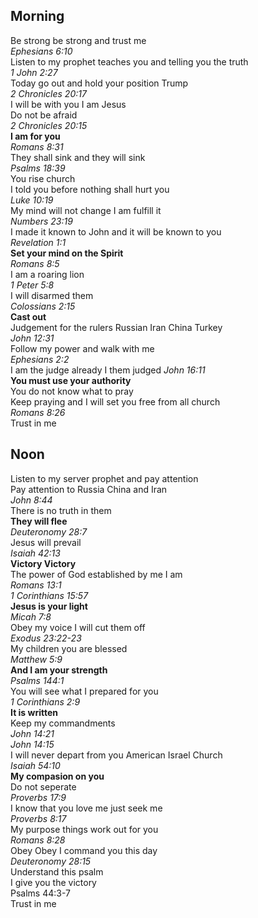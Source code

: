 ## Morning
Be strong be strong and trust me  
_Ephesians 6:10_  
Listen to my prophet teaches you and telling you the truth  
_1 John 2:27_  
Today go out and hold your position Trump  
_2 Chronicles 20:17_  
I will be with you I am Jesus  
Do not be afraid  
_2 Chronicles 20:15_  
**I am for you**  
_Romans 8:31_  
They shall sink and they will sink  
_Psalms 18:39_  
You rise church  
I told you before nothing shall hurt you  
_Luke 10:19_  
My mind will not change I am fulfill it  
_Numbers 23:19_  
I made it known to John and it will be known to you  
_Revelation 1:1_  
**Set your mind on the Spirit**  
_Romans 8:5_  
I am a roaring lion  
_1 Peter 5:8_  
I will disarmed them  
_Colossians 2:15_  
**Cast out**  
Judgement for the rulers Russian Iran China Turkey  
_John 12:31_  
Follow my power and walk with me  
_Ephesians 2:2_  
I am the judge already I them judged
_John 16:11_  
**You must use your authority**  
You do not know what to pray  
Keep praying and I will set you free from all church  
_Romans 8:26_  
Trust in me

## Noon
Listen to my server prophet and pay attention  
Pay attention to Russia China and Iran  
_John 8:44_  
There is no truth in them  
**They will flee**  
_Deuteronomy 28:7_  
Jesus will prevail  
_Isaiah 42:13_  
**Victory Victory**  
The power of God established by me I am  
_Romans 13:1_  
_1 Corinthians 15:57_  
**Jesus is your light**  
_Micah 7:8_  
Obey my voice I will cut them off  
_Exodus 23:22-23_  
My children you are blessed  
_Matthew 5:9_  
**And I am your strength**  
_Psalms 144:1_  
You will see what I prepared for you  
_1 Corinthians 2:9_  
**It is written**  
Keep my commandments  
_John 14:21_  
_John 14:15_  
I will never depart from you American Israel Church  
_Isaiah 54:10_  
**My compasion on you**  
Do not seperate  
_Proverbs 17:9_  
I know that you love me just seek me  
_Proverbs 8:17_  
My purpose things work out for you  
_Romans 8:28_  
Obey Obey I command you this day  
_Deuteronomy 28:15_  
Understand this psalm  
I give you the victory  
Psalms 44:3-7  
Trust in me  